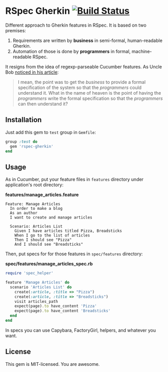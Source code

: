 # RSpec Gherkin [![Build Status][travis-img-url]][travis-url]

[travis-img-url]: https://travis-ci.org/sheerun/rspec-gherkin.png
[travis-url]: https://travis-ci.org/rspec-gherkin

Different approach to Gherkin features in RSpec. It is based on two premises:

1. Requirements are written by **business** in semi-formal, human-readable Gherkin.
2. Automation of those is done by **programmers** in formal, machine-readable RSpec.

It resigns from the idea of regexp-parseable Cucumber features. As Uncle Bob [noticed in his article](http://blog.8thlight.com/uncle-bob/2013/09/26/AT-FAIL.html):

> I mean, the point was to get the *business* to provide a formal specification of the system so that the *programmers* could understand it. What in the name of heaven is the point of having the *programmers* write the formal specification so that the *programmers* can then understand it?

## Installation

Just add this gem to `test` group in `Gemfile`:

```ruby
group :test do
  gem 'rspec-gherkin'
end
```

## Usage

As in Cucumber, put your feature files in `features` directory under application's root directory:

**features/manage_articles.feature**

```gherkin
Feature: Manage Articles
  In order to make a blog
  As an author
  I want to create and manage articles

  Scenario: Articles List
    Given I have articles titled Pizza, Breadsticks
    When I go to the list of articles
    Then I should see "Pizza"
    And I should see "Breadsticks"
```

Then, put specs for for those features in `spec/features` directory:

**spec/features/manage_articles_spec.rb**

```ruby
require 'spec_helper'

feature 'Manage Articles' do
  scenario 'Articles List' do
    create(:article, :title => "Pizza")
    create(:article, :title => "Breadsticks")
    visit articles_path
    expect(page).to have_content 'Pizza'
    expect(page).to have_content 'Breadsticks'
  end
end
```

In specs you can use Capybara, FactoryGirl, helpers, and whatever you want.

## License

This gem is MIT-licensed. You are awesome.
